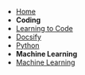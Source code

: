 - [Home](https://bwagenseller.github.io/#/)
- **Coding**
 - [Learning to Code](/learn_to_code/)
 - [Docsify](/learn_to_code/docsify/) 
 - [Python](/learn_to_code/python/)
- **Machine Learning**
 - [Machine Learning](/learn_to_code/machine_learning/)
 